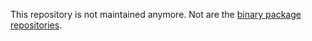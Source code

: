 This repository is not maintained anymore. Not are the [binary package repositories](http://pakk.96b.it/).
